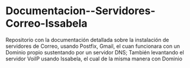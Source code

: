 # Documentacion--Servidores-Correo-Issabela
Repositorio con la documentación detallada sobre la instalación de servidores de Correo, usando Postfix, Gmail, el cuan funcionara con un Dominio propio sustentando por un servidor DNS; También levantando el servidor VoiIP usando Issabela, el cual de la misma manera con Dominio
